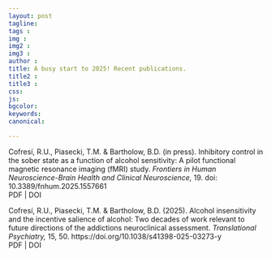```yaml
---
layout: post
tagline: 
tags : 
img : 
img2 : 
img3 : 
author : 
title: A busy start to 2025! Recent publications.
title2 : 
title3 : 
css: 
js: 
bgcolor: 
keywords: 
canonical:

---
```


<p> <i class="fa fa-chevron-right" aria-hidden="true"></i>
Cofresí, R.U., Piasecki, T.M. & Bartholow, B.D. (in press). Inhibitory control in the sober state as a function of alcohol sensitivity: A pilot functional magnetic resonance imaging (fMRI) study. <em>Frontiers in Human Neuroscience-Brain Health and Clinical Neuroscience,</em> 19. doi: 10.3389/fnhum.2025.1557661
<br/>
<a href="" target="_blank" rel="noopener noreferrer"> <i class="fa fa-download icons"></i> </a>PDF 
	| <a href="https://www.frontiersin.org/journals/human-neuroscience/articles/10.3389/fnhum.2025.1557661/abstract" target="_blank" rel="noopener noreferrer"> <i class="fa fa-external-link" aria-hidden="true"></i></a> DOI </p>	


<p> <i class="fa fa-chevron-right" aria-hidden="true"></i>
Cofresí, R.U., Piasecki, T.M. & Bartholow, B.D. (2025). Alcohol insensitivity and the incentive salience of alcohol: Two decades of work relevant to future directions of the addictions neuroclinical assessment. <em>Translational Psychiatry,</em> 15, 50. https://doi.org/10.1038/s41398-025-03273-y
<br/>
<a href="assets/docs/pub/Cofres-_et_al-2025-Translational_Psychiatry.pdf" target="_blank" rel="noopener noreferrer"> <i class="fa fa-download icons"></i> </a>PDF 
	| <a href="https://doi.org/10.1038/s41398-025-03273-y" target="_blank" rel="noopener noreferrer"> <i class="fa fa-external-link" aria-hidden="true"></i></a> DOI </p>

 
